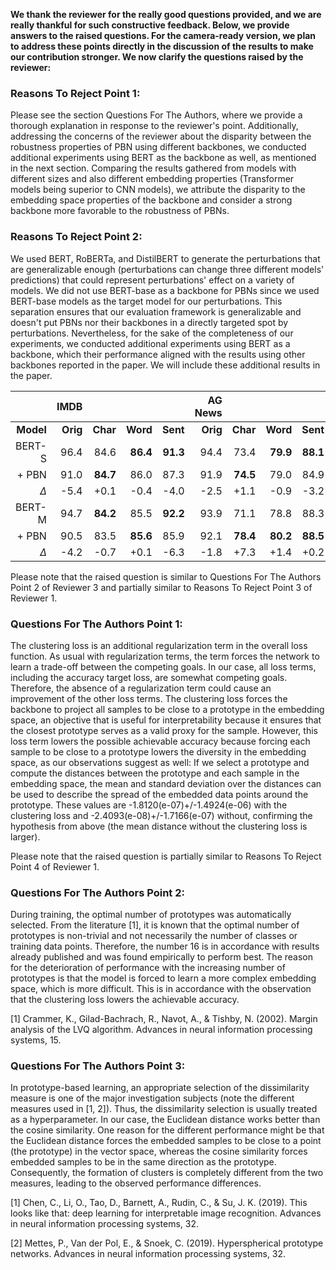 **We thank the reviewer for the really good questions provided, and we are really thankful for such constructive feedback. Below, we provide answers to the raised questions. For the camera-ready version, we plan to address these points directly in the discussion of the results to make our contribution stronger. We now clarify the questions raised by the reviewer:**


### Reasons To Reject Point 1:

Please see the section Questions For The Authors, where we provide a thorough explanation in response to the reviewer's point. Additionally, addressing the concerns of the reviewer about the disparity between the robustness properties of PBN using different backbones, we conducted additional experiments using BERT as the backbone as well, as mentioned in the next section. Comparing the results gathered from models with different sizes and also different embedding properties (Transformer models being superior to CNN models), we attribute the disparity to the embedding space properties of the backbone and consider a strong backbone more favorable to the robustness of PBNs.

### Reasons To Reject Point 2:

We used BERT, RoBERTa, and DistilBERT to generate the perturbations that are generalizable enough (perturbations can change three different models' predictions) that could represent perturbations' effect on a variety of models. We did not use BERT-base as a backbone for PBNs since we used BERT-base models as the target model for our perturbations. This separation ensures that our evaluation framework is generalizable and doesn't put PBNs nor their backbones in a directly targeted spot by perturbations. Nevertheless, for the sake of the completeness of our experiments, we conducted additional experiments using BERT as a backbone, which their performance aligned with the results using other backbones reported in the paper. We will include these additional results in the paper.

|           |     IMDB |          |          |          |  AG News |          |          |          |  DBPedia |          |          |          |    SST-2 |          |
|----------:|---------:|---------:|---------:|---------:|---------:|---------:|---------:|---------:|---------:|---------:|---------:|---------:|---------:|---------:|
| **Model** | **Orig** | **Char** | **Word** | **Sent** | **Orig** | **Char** | **Word** | **Sent** | **Orig** | **Char** | **Word** | **Sent** | **Orig** |  **Adv** |
|    BERT-S |     96.4 |     84.6 | **86.4** | **91.3** |     94.4 |     73.4 | **79.9** | **88.1** |     97.9 |     58.8 |     57.9 | **97.8** |     84.7 |     40.7 |
|    \+ PBN |     91.0 | **84.7** |     86.0 |     87.3 |     91.9 | **74.5** |     79.0 |     84.9 |     98.9 | **67.4** | **73.5** |     97.0 |     76.2 | **44.0** |
|       *Δ* |     -5.4 |     +0.1 |     -0.4 |     -4.0 |     -2.5 |     +1.1 |     -0.9 |     -3.2 |     +1.0 |     +8.6 |    +15.6 |     -0.8 |     -8.5 |     +3.3 |
|    BERT-M |     94.7 | **84.2** |     85.5 | **92.2** |     93.9 |     71.1 |     78.8 |     88.3 |     98.4 |     66.2 |     60.5 | **98.0** |     83.9 |     40.9 |
|    \+ PBN |     90.5 |     83.5 | **85.6** |     85.9 |     92.1 | **78.4** | **80.2** | **88.5** |     96.5 | **69.0** | **75.5** |     97.4 |     77.8 | **46.3** |
|       *Δ* |     -4.2 |     -0.7 |     +0.1 |     -6.3 |     -1.8 |     +7.3 |     +1.4 |     +0.2 |     -1.9 |     +2.8 |    +15.0 |     -0.6 |     -6.1 |     +5.4 |

Please note that the raised question is similar to Questions For The Authors Point 2 of Reviewer 3 and partially similar to Reasons To Reject Point 3 of Reviewer 1.

### Questions For The Authors Point 1:

The clustering loss is an additional regularization term in the overall loss function. As usual with regularization terms, the term forces the network to learn a trade-off between the competing goals. In our case, all loss terms, including the accuracy target loss, are somewhat competing goals. Therefore, the absence of a regularization term could cause an improvement of the other loss terms. The clustering loss forces the backbone to project all samples to be close to a prototype in the embedding space, an objective that is useful for interpretability because it ensures that the closest prototype serves as a valid proxy for the sample. However, this loss term lowers the possible achievable accuracy because forcing each sample to be close to a prototype lowers the diversity in the embedding space, as our observations suggest as well: If we select a prototype and compute the distances between the prototype and each sample in the embedding space, the mean and standard deviation over the distances can be used to describe the spread of the embedded data points around the prototype. These values are -1.8120(e-07)+/-1.4924(e-06) with the clustering loss and -2.4093(e-08)+/-1.7166(e-07) without, confirming the hypothesis from above (the mean distance without the clustering loss is larger).

Please note that the raised question is partially similar to Reasons To Reject Point 4 of Reviewer 1.


### Questions For The Authors Point 2:

During training, the optimal number of prototypes was automatically selected. From the literature [1], it is known that the optimal number of prototypes is non-trivial and not necessarily the number of classes or training data points. Therefore, the number 16 is in accordance with results already published and was found empirically to perform best. The reason for the deterioration of performance with the increasing number of prototypes is that the model is forced to learn a more complex embedding space, which is more difficult. This is in accordance with the observation that the clustering loss lowers the achievable accuracy.

[1] Crammer, K., Gilad-Bachrach, R., Navot, A., & Tishby, N. (2002). Margin analysis of the LVQ algorithm. Advances in neural information processing systems, 15.


### Questions For The Authors Point 3:

In prototype-based learning, an appropriate selection of the dissimilarity measure is one of the major investigation subjects (note the different measures used in [1, 2]). Thus, the dissimilarity selection is usually treated as a hyperparameter. In our case, the Euclidean distance works better than the cosine similarity. One reason for the different performance might be that the Euclidean distance forces the embedded samples to be close to a point (the prototype) in the vector space, whereas the cosine similarity forces embedded samples to be in the same direction as the prototype. Consequently, the formation of clusters is completely different from the two measures, leading to the observed performance differences.

[1] Chen, C., Li, O., Tao, D., Barnett, A., Rudin, C., & Su, J. K. (2019). This looks like that: deep learning for interpretable image recognition. Advances in neural information processing systems, 32.

[2] Mettes, P., Van der Pol, E., & Snoek, C. (2019). Hyperspherical prototype networks. Advances in neural information processing systems, 32.